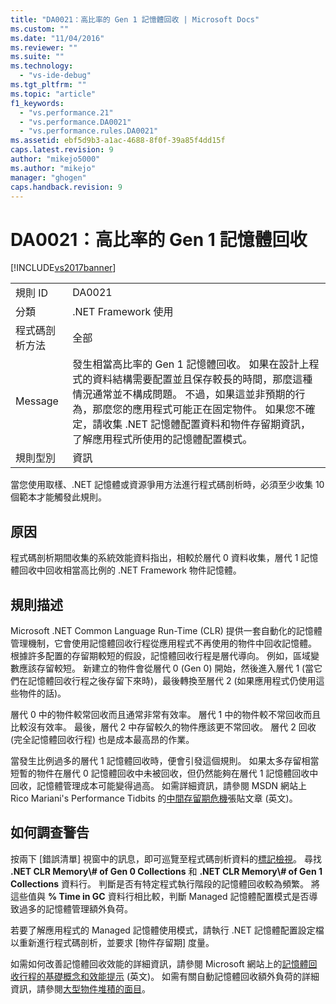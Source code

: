 ```yaml
---
title: "DA0021：高比率的 Gen 1 記憶體回收 | Microsoft Docs"
ms.custom: ""
ms.date: "11/04/2016"
ms.reviewer: ""
ms.suite: ""
ms.technology: 
  - "vs-ide-debug"
ms.tgt_pltfrm: ""
ms.topic: "article"
f1_keywords: 
  - "vs.performance.21"
  - "vs.performance.DA0021"
  - "vs.performance.rules.DA0021"
ms.assetid: ebf5d9b3-a1ac-4688-8f0f-39a85f4dd15f
caps.latest.revision: 9
author: "mikejo5000"
ms.author: "mikejo"
manager: "ghogen"
caps.handback.revision: 9
---
```

# DA0021：高比率的 Gen 1 記憶體回收
[!INCLUDE[vs2017banner](../code-quality/includes/vs2017banner.md)]

|||  
|-|-|  
|規則 ID|DA0021|  
|分類|.NET Framework 使用|  
|程式碼剖析方法|全部|  
|Message|發生相當高比率的 Gen 1 記憶體回收。  如果在設計上程式的資料結構需要配置並且保存較長的時間，那麼這種情況通常並不構成問題。  不過，如果這並非預期的行為，那麼您的應用程式可能正在固定物件。  如果您不確定，請收集 .NET 記憶體配置資料和物件存留期資訊，了解應用程式所使用的記憶體配置模式。|  
|規則型別|資訊|  
  
 當您使用取樣、.NET 記憶體或資源爭用方法進行程式碼剖析時，必須至少收集 10 個範本才能觸發此規則。  
  
## 原因  
 程式碼剖析期間收集的系統效能資料指出，相較於層代 0 資料收集，層代 1 記憶體回收中回收相當高比例的 .NET Framework 物件記憶體。  
  
## 規則描述  
 Microsoft .NET Common Language Run\-Time \(CLR\) 提供一套自動化的記憶體管理機制，它會使用記憶體回收行程從應用程式不再使用的物件中回收記憶體。  根據許多配置的存留期較短的假設，記憶體回收行程是層代導向。  例如，區域變數應該存留較短。  新建立的物件會從層代 0 \(Gen 0\) 開始，然後進入層代 1 \(當它們在記憶體回收行程之後存留下來時\)，最後轉換至層代 2 \(如果應用程式仍使用這些物件的話\)。  
  
 層代 0 中的物件較常回收而且通常非常有效率。  層代 1 中的物件較不常回收而且比較沒有效率。  最後，層代 2 中存留較久的物件應該更不常回收。  層代 2 回收 \(完全記憶體回收行程\) 也是成本最高昂的作業。  
  
 當發生比例過多的層代 1 記憶體回收時，便會引發這個規則。  如果太多存留相當短暫的物件在層代 0 記憶體回收中未被回收，但仍然能夠在層代 1 記憶體回收中回收，記憶體管理成本可能變得過高。  如需詳細資訊，請參閱 MSDN 網站上 Rico Mariani's Performance Tidbits 的[中間存留期危機](http://go.microsoft.com/fwlink/?LinkId=177835)張貼文章 \(英文\)。  
  
## 如何調查警告  
 按兩下 \[錯誤清單\] 視窗中的訊息，即可巡覽至程式碼剖析資料的[標記檢視](../profiling/marks-view.md)。  尋找 **.NET CLR Memory\\\# of Gen 0 Collections** 和 **.NET CLR Memory\\\# of Gen 1 Collections** 資料行。  判斷是否有特定程式執行階段的記憶體回收較為頻繁。  將這些值與 **% Time in GC** 資料行相比較，判斷 Managed 記憶體配置模式是否導致過多的記憶體管理額外負荷。  
  
 若要了解應用程式的 Managed 記憶體使用模式，請執行 .NET 記憶體配置設定檔以重新進行程式碼剖析，並要求 \[物件存留期\] 度量。  
  
 如需如何改善記憶體回收效能的詳細資訊，請參閱 Microsoft 網站上的[記憶體回收行程的基礎概念和效能提示](http://go.microsoft.com/fwlink/?LinkId=148226) \(英文\)。  如需有關自動記憶體回收額外負荷的詳細資訊，請參閱[大型物件堆積的面目](http://go.microsoft.com/fwlink/?LinkId=177836)。